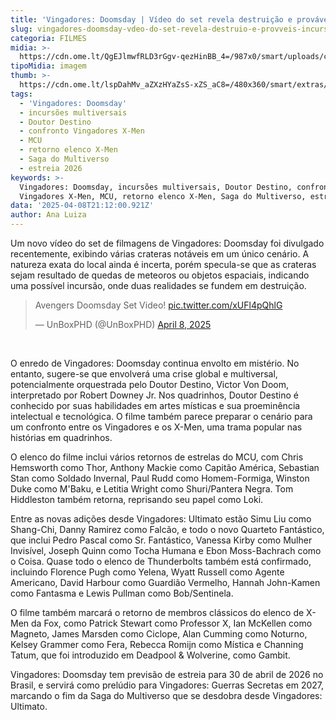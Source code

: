 ```yaml
---
title: 'Vingadores: Doomsday | Vídeo do set revela destruição e prováveis incursões'
slug: vingadores-doomsday-vdeo-do-set-revela-destruio-e-provveis-incurses
categoria: FILMES
midia: >-
  https://cdn.ome.lt/QgEJlmwfRLD3rGgv-qezHinBB_4=/987x0/smart/uploads/conteudo/fotos/02_PClOB2i.jpg
tipoMidia: imagem
thumb: >-
  https://cdn.ome.lt/lspDahMv_aZXzHYaZsS-xZS_aC8=/480x360/smart/extras/conteudos/01_PmTGphV.jpg
tags:
  - 'Vingadores: Doomsday'
  - incursões multiversais
  - Doutor Destino
  - confronto Vingadores X-Men
  - MCU
  - retorno elenco X-Men
  - Saga do Multiverso
  - estreia 2026
keywords: >-
  Vingadores: Doomsday, incursões multiversais, Doutor Destino, confronto
  Vingadores X-Men, MCU, retorno elenco X-Men, Saga do Multiverso, estreia 2026
data: '2025-04-08T21:12:00.921Z'
author: Ana Luiza
---
```


Um novo vídeo do set de filmagens de Vingadores: Doomsday foi divulgado recentemente, exibindo várias crateras notáveis em um único cenário. A natureza exata do local ainda é incerta, porém specula-se que as crateras sejam resultado de quedas de meteoros ou objetos espaciais, indicando uma possível incursão, onde duas realidades se fundem em destruição.

<blockquote class="twitter-tweet"><p lang="en" dir="ltr">Avengers Doomsday Set Video! <a href="https://t.co/xUFl4pQhlG">pic.twitter.com/xUFl4pQhlG</a></p>&mdash; UnBoxPHD (@UnBoxPHD) <a href="https://twitter.com/UnBoxPHD/status/1909654780441489597?ref_src=twsrc%5Etfw">April 8, 2025</a></blockquote> 
<br>

O enredo de Vingadores: Doomsday continua envolto em mistério. No entanto, sugere-se que envolverá uma crise global e multiversal, potencialmente orquestrada pelo Doutor Destino, Victor Von Doom, interpretado por Robert Downey Jr. Nos quadrinhos, Doutor Destino é conhecido por suas habilidades em artes místicas e sua proeminência intelectual e tecnológica. O filme também parece preparar o cenário para um confronto entre os Vingadores e os X-Men, uma trama popular nas histórias em quadrinhos.

O elenco do filme inclui vários retornos de estrelas do MCU, com Chris Hemsworth como Thor, Anthony Mackie como Capitão América, Sebastian Stan como Soldado Invernal, Paul Rudd como Homem-Formiga, Winston Duke como M'Baku, e Letitia Wright como Shuri/Pantera Negra. Tom Hiddleston também retorna, reprisando seu papel como Loki.

Entre as novas adições desde Vingadores: Ultimato estão Simu Liu como Shang-Chi, Danny Ramirez como Falcão, e todo o novo Quarteto Fantástico, que inclui Pedro Pascal como Sr. Fantástico, Vanessa Kirby como Mulher Invisível, Joseph Quinn como Tocha Humana e Ebon Moss-Bachrach como o Coisa. Quase todo o elenco de Thunderbolts também está confirmado, incluindo Florence Pugh como Yelena, Wyatt Russell como Agente Americano, David Harbour como Guardião Vermelho, Hannah John-Kamen como Fantasma e Lewis Pullman como Bob/Sentinela.

O filme também marcará o retorno de membros clássicos do elenco de X-Men da Fox, como Patrick Stewart como Professor X, Ian McKellen como Magneto, James Marsden como Ciclope, Alan Cumming como Noturno, Kelsey Grammer como Fera, Rebecca Romijn como Mística e Channing Tatum, que foi introduzido em Deadpool & Wolverine, como Gambit.

Vingadores: Doomsday tem previsão de estreia para 30 de abril de 2026 no Brasil, e servirá como prelúdio para Vingadores: Guerras Secretas em 2027, marcando o fim da Saga do Multiverso que se desdobra desde Vingadores: Ultimato.
